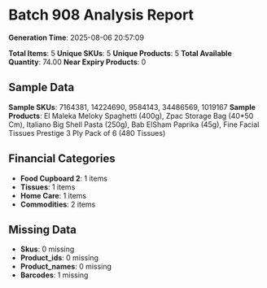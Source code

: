 # Batch 908 Analysis Report

**Generation Time**: 2025-08-06 20:57:09

**Total Items**: 5
**Unique SKUs**: 5
**Unique Products**: 5
**Total Available Quantity**: 74.00
**Near Expiry Products**: 0

## Sample Data
**Sample SKUs**: 7164381, 14224690, 9584143, 34486569, 1019167
**Sample Products**: El Maleka Meloky Spaghetti (400g), Zpac Storage Bag (40*50 Cm), Italiano Big Shell Pasta (250g), Bab ElSham Paprika (45g), Fine Facial Tissues Prestige 3 Ply Pack of 6 (480 Tissues)

## Financial Categories
- **Food Cupboard 2**: 1 items
- **Tissues**: 1 items
- **Home Care**: 1 items
- **Commodities**: 2 items

## Missing Data
- **Skus**: 0 missing
- **Product_ids**: 0 missing
- **Product_names**: 0 missing
- **Barcodes**: 1 missing
